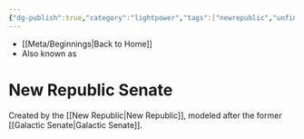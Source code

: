 ```yaml
---
{"dg-publish":true,"category":"lightpower","tags":["newrepublic","unfinished"],"permalink":"/new-republic-senate/","dgHomeLink":false,"dgPassFrontmatter":true}
---
```


- [[Meta/Beginnings|Back to Home]]
- Also known as 

# New Republic Senate
Created by the [[New Republic|New Republic]], modeled after the former [[Galactic Senate|Galactic Senate]].
